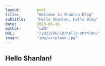 ```yaml
---
layout:       post
title:        "Welcome to Shanlan Blog"
subtitle:     "Hello Shanlan, Hello Blog"
date:         2023-06-18
author:       "山岚"
URL:          "/2023/06/18/hello-shanlan/"
image:        "img/airplane.jpg"
---
```


## Hello Shanlan!
